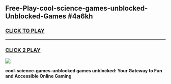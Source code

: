
## Free-Play-cool-science-games-unblocked-Unblocked-Games #4a6kh
<h3>
<a href="https://news.freeplayer.one?title=cool-science-games-unblocked&ref=8M">CLICK TO PLAY</a></h3>
<hr>

<h3>
<a href="https://news.freeplayer.one?title=cool-science-games-unblocked&ref=8M">CLICK 2 PLAY</a>
  
</h3>

<a href="https://news.freeplayer.one?title=cool-science-games-unblocked&ref=8M"><img src="https://clearcache.store/games.png"></a>


**cool-science-games-unblocked games unblocked: Your Gateway to Fun and Accessible Online Gaming**
